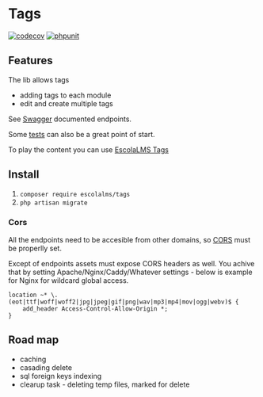 # Tags

[![codecov](https://codecov.io/gh/EscolaLMS/Tags/branch/main/graph/badge.svg?token=ci4VPQbrOI)](https://codecov.io/gh/EscolaLMS/Tags)
[![phpunit](https://github.com/EscolaLMS/Tags/actions/workflows/test.yml/badge.svg)](https://github.com/EscolaLMS/Core/actions/workflows/test.yml)

## Features

The lib allows tags

- adding tags to each module
- edit and create multiple tags

See [Swagger](https://escolalms.github.io/Tags/) documented endpoints.

Some [tests](tests) can also be a great point of start.

To play the content you can use [EscolaLMS Tags](https://github.com/EscolaLMS/Tags)

## Install

1. `composer require escolalms/tags`
2. `php artisan migrate`

### Cors

All the endpoints need to be accesible from other domains, so [CORS](https://laravel.com/docs/8.x/routing#cors) must be properlly set.

Except of endpoints assets must expose CORS headers as well. You achive that by setting Apache/Nginx/Caddy/Whatever settings - below is example for Nginx for wildcard global access.

```
location ~* \.(eot|ttf|woff|woff2|jpg|jpeg|gif|png|wav|mp3|mp4|mov|ogg|webv)$ {
    add_header Access-Control-Allow-Origin *;
}
```

## Road map

- caching
- casading delete
- sql foreign keys indexing
- clearup task - deleting temp files, marked for delete 
